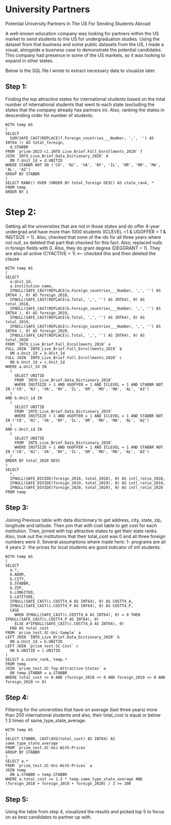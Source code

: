 # University Partners
Potential University Partners In The US For Sending Students Abroad

A well-known education company was looking for partners within the US market to send students to the US for undergraduation studies. Using the dataset from that business and some public datasets from the US, I made a visual, alongside a business case to demonstrate the potential candidates.
This company had presence in some of the US markets, so it was looking to expand in other states.

Below is the SQL file I wrote to extract necessary data to visualize later.


## Step 1:
Finding the top attractive states for international students based on the total number of international students that went to each state (excluding the states that the company already has partners in). Also, ranking the states in descending order for number of students.
```
WITH temp AS
(
SELECT
  SUM(SAFE_CAST(REPLACE(f.Foreign_countries___Number, ',', '') AS INT64 )) AS total_foreign,
  d.STABBR
FROM `prism-2023-c1.INTO_Live_Brief.Fall_Enrollments_2020` f
JOIN `INTO_Live_Brief.Data_Dictionary_2020` d
  ON f.Unit_Id = d.UNITID
WHERE STABBR NOT IN ('CO', 'NJ', 'VA', 'NY', 'IL', 'OR', 'MO', 'MA', 'AL', 'AZ')
GROUP BY STABBR
)
SELECT RANK() OVER (ORDER BY total_foreign DESC) AS state_rank, *
FROM temp
ORDER BY 1
```

# Step 2:
Getting all the universities that are not in those states and do offer 4-year undergrad and have more than 1000 students (ICLEVEL =1 & UGOFFER = 1 & INSTSIZE > 1). Also, checked that none of the ids for all three years where not null, so deleted that part that checked for this fact. Also, replaced nulls in foreign fields with 0. Also, they do grant degree (DEGGRANT = 1). They are also all active (CYACTIVE = 1) <-- checked this and then deleted the clause
```
WITH temp AS
(
SELECT
  a.Unit_Id,
  a.Institution_name,
  IFNULL(SAFE_CAST(REPLACE(a.Foreign_countries___Number, ',', '') AS INT64 ), 0) AS foreign_2018,
  IFNULL(SAFE_CAST(REPLACE(a.Total, ',', '') AS INT64), 0) AS total_2018,
  IFNULL(SAFE_CAST(REPLACE(b.Foreign_countries___Number, ',', '') AS INT64 ), 0) AS foreign_2019,
  IFNULL(SAFE_CAST(REPLACE(b.Total, ',', '') AS INT64), 0) AS total_2019,
  IFNULL(SAFE_CAST(REPLACE(c.Foreign_countries___Number, ',', '') AS INT64 ), 0) AS foreign_2020,
  IFNULL(SAFE_CAST(REPLACE(c.Total, ',', '') AS INT64), 0) AS total_2020
FROM `INTO_Live_Brief.Fall_Enrollments_2018` a
FULL JOIN `INTO_Live_Brief.Fall_Enrollments_2019` b
  ON a.Unit_Id = b.Unit_Id
FULL JOIN `INTO_Live_Brief.Fall_Enrollments_2020` c
  ON b.Unit_Id = c.Unit_Id
WHERE a.Unit_Id IN
  (
    SELECT UNITID
    FROM `INTO_Live_Brief.Data_Dictionary_2018`
    WHERE INSTSIZE > 1 AND UGOFFER = 1 AND ICLEVEL = 1 AND STABBR NOT IN ('CO', 'NJ', 'VA', 'NY', 'IL', 'OR', 'MO', 'MA', 'AL', 'AZ')
  )
AND b.Unit_id IN
  (
    SELECT UNITID
    FROM `INTO_Live_Brief.Data_Dictionary_2019`
    WHERE INSTSIZE > 1 AND UGOFFER = 1 AND ICLEVEL = 1 AND STABBR NOT IN ('CO', 'NJ', 'VA', 'NY', 'IL', 'OR', 'MO', 'MA', 'AL', 'AZ')
  )
AND c.Unit_id IN
  (
    SELECT UNITID
    FROM `INTO_Live_Brief.Data_Dictionary_2020`
    WHERE INSTSIZE > 1 AND UGOFFER = 1 AND ICLEVEL = 1 AND STABBR NOT IN ('CO', 'NJ', 'VA', 'NY', 'IL', 'OR', 'MO', 'MA', 'AL', 'AZ')
  )
ORDER BY total_2020 DESC
)
SELECT
  *,
  IFNULL(SAFE_DIVIDE(foreign_2018, total_2018), 0) AS intl_ratio_2018,
  IFNULL(SAFE_DIVIDE(foreign_2019, total_2019), 0) AS intl_ratio_2019,
  IFNULL(SAFE_DIVIDE(foreign_2020, total_2020), 0) AS intl_ratio_2020
FROM temp
```

## Step 3:
Joining Previous table with data disctionary to get address, city, state, zip, longitude and latitude. Then join that with cost table to get cost for each institution. Then, joined with top attractive states to get their state ranks.
Also, took out the institutions that their total_cost was 0 and all three foreign numbers were 0.
Several assumptions where made here: 1- programs are all 4 years 2- the prices for local students are good indicator of intl students.
```
WITH temp AS
(
SELECT
  a.*,
  b.ADDR,
  b.CITY,
  b.STABBR,
  b.ZIP,
  b.LONGITUD,
  b.LATITUDE,
  IFNULL(SAFE_CAST(c.COSTT4_A AS INT64), 0) AS COSTT4_A,
  IFNULL(SAFE_CAST(c.COSTT4_P AS INT64), 0) AS COSTT4_P,
  CASE
    WHEN IFNULL(SAFE_CAST(c.COSTT4_A AS INT64), 0) = 0 THEN IFNULL(SAFE_CAST(c.COSTT4_P AS INT64), 0)
    ELSE 4*IFNULL(SAFE_CAST(c.COSTT4_A AS INT64), 0)
  END AS total_cost
FROM `prism_test.SC-Uni-Sample` a
LEFT JOIN `INTO_Live_Brief.Data_Dictionary_2020` b
  ON a.Unit_Id = b.UNITID
LEFT JOIN `prism_test.SC-Cost` c
  ON b.UNITID = c.UNITID
)
SELECT a.state_rank, temp.*
FROM temp
JOIN `prism_test.SC-Top-Attractive-States` a
  ON temp.STABBR = a.STABBR
WHERE total_cost <> 0 AND (foreign_2018 <> 0 AND foreign_2019 <> 0 AND foreign_2020 <> 0)
```

## Step 4:
Filtering for the universities that have on average (last three years) more than 200 international students and also, their total_cost is equal or below 1.3 times of same_type_state_average.
```
WITH temp AS
(
SELECT STABBR, CAST(AVG(total_cost) AS INT64) AS same_type_state_average
FROM `prism_test.SC-Uni-With-Prices`
GROUP BY STABBR
)
SELECT a.*
FROM `prism_test.SC-Uni-With-Prices` a
JOIN temp
  ON a.STABBR = temp.STABBR
WHERE a.total_cost <= 1.3 * temp.same_type_state_average AND (foreign_2018 + foreign_2019 + foreign_2020) / 3 >= 200
```

## Step 5:
Using the table from step 4, visualized the results and picked top 5 to focus on as best candidates to partner up with.
